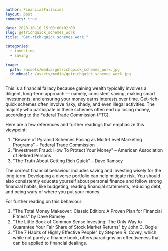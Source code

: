 ```yaml
---
author: FinancialFallacies
layout: post
comments: true

date: 2023-10-10 15:00:00+02:00  
slug: getrichquick_schemes_work
title: "Get-rich-quick schemes work."

categories:
  - investing
  - saving
  
image:
  path: /assets/media/getrichquick_schemes_work.jpg
  thumbnail: /assets/media/getrichquick_schemes_work.jpg
---
```


This is a financial fallacy because gaining wealth typically involves a diligent, long-term approach — namely, consistent saving, making smart investments, and ensuring your money earns interests over time. Get-rich-quick schemes often involve risky, shady, and even illegal activities. The majority who participate in these schemes often end up losing money, according to the Federal Trade Commission (FTC).

Here are a few references and further readings that emphasize this viewpoint:
1. "Beware of Pyramid Schemes Posing as Multi-Level Marketing Programs" – Federal Trade Commission
2. "Investment Fraud: How To Protect Your Money" – American Association of Retired Persons
3. "The Truth About Getting Rich Quick" – Dave Ramsey

The correct financial behaviour includes saving and investing wisely for the long term. Developing a diverse portfolio can help mitigate risk. You should also consistently educate yourself about personal finance and follow strong financial habits, like budgeting, reading financial statements, reducing debt, and being wary of where you put your money. 

For further reading on this behaviour:
1. "The Total Money Makeover: Classic Edition: A Proven Plan for Financial Fitness" by Dave Ramsey
2. "The Little Book of Common Sense Investing: The Only Way to Guarantee Your Fair Share of Stock Market Returns" by John C. Bogle
3. "The 7 Habits of Highly Effective People" by Stephen R. Covey, which while not purely a finance book, offers paradigms on effectiveness that can be applied to financial dealings.
